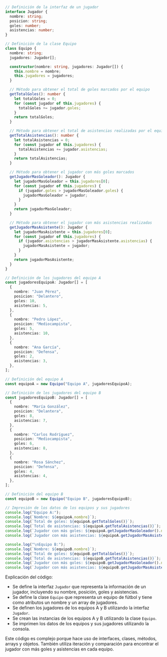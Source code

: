 ```typescript
// Definición de la interfaz de un jugador
interface Jugador {
  nombre: string;
  posicion: string;
  goles: number;
  asistencias: number;
}

// Definición de la clase Equipo
class Equipo {
  nombre: string;
  jugadores: Jugador[];

  constructor(nombre: string, jugadores: Jugador[]) {
    this.nombre = nombre;
    this.jugadores = jugadores;
  }

  // Método para obtener el total de goles marcados por el equipo
  getTotalGoles(): number {
    let totalGoles = 0;
    for (const jugador of this.jugadores) {
      totalGoles += jugador.goles;
    }
    return totalGoles;
  }

  // Método para obtener el total de asistencias realizadas por el equipo
  getTotalAsistencias(): number {
    let totalAsistencias = 0;
    for (const jugador of this.jugadores) {
      totalAsistencias += jugador.asistencias;
    }
    return totalAsistencias;
  }

  // Método para obtener el jugador con más goles marcados
  getJugadorMasGoleador(): Jugador {
    let jugadorMasGoleador = this.jugadores[0];
    for (const jugador of this.jugadores) {
      if (jugador.goles > jugadorMasGoleador.goles) {
        jugadorMasGoleador = jugador;
      }
    }
    return jugadorMasGoleador;
  }

  // Método para obtener el jugador con más asistencias realizadas
  getJugadorMasAsistente(): Jugador {
    let jugadorMasAsistente = this.jugadores[0];
    for (const jugador of this.jugadores) {
      if (jugador.asistencias > jugadorMasAsistente.asistencias) {
        jugadorMasAsistente = jugador;
      }
    }
    return jugadorMasAsistente;
  }
}

// Definición de los jugadores del equipo A
const jugadoresEquipoA: Jugador[] = [
  {
    nombre: "Juan Pérez",
    posicion: "Delantero",
    goles: 10,
    asistencias: 5,
  },
  {
    nombre: "Pedro López",
    posicion: "Mediocampista",
    goles: 5,
    asistencias: 10,
  },
  {
    nombre: "Ana García",
    posicion: "Defensa",
    goles: 2,
    asistencias: 3,
  },
];

// Definición del equipo A
const equipoA = new Equipo("Equipo A", jugadoresEquipoA);

// Definición de los jugadores del equipo B
const jugadoresEquipoB: Jugador[] = [
  {
    nombre: "María González",
    posicion: "Delantera",
    goles: 8,
    asistencias: 7,
  },
  {
    nombre: "Carlos Rodríguez",
    posicion: "Mediocampista",
    goles: 6,
    asistencias: 8,
  },
  {
    nombre: "Rosa Sánchez",
    posicion: "Defensa",
    goles: 4,
    asistencias: 4,
  },
];

// Definición del equipo B
const equipoB = new Equipo("Equipo B", jugadoresEquipoB);

// Impresión de los datos de los equipos y sus jugadores
console.log("Equipo A:");
console.log(`Nombre: ${equipoA.nombre}`);
console.log(`Total de goles: ${equipoA.getTotalGoles()}`);
console.log(`Total de asistencias: ${equipoA.getTotalAsistencias()}`);
console.log(`Jugador con más goles: ${equipoA.getJugadorMasGoleador().nombre}`);
console.log(`Jugador con más asistencias: ${equipoA.getJugadorMasAsistente().nombre}`);

console.log("\nEquipo B:");
console.log(`Nombre: ${equipoB.nombre}`);
console.log(`Total de goles: ${equipoB.getTotalGoles()}`);
console.log(`Total de asistencias: ${equipoB.getTotalAsistencias()}`);
console.log(`Jugador con más goles: ${equipoB.getJugadorMasGoleador().nombre}`);
console.log(`Jugador con más asistencias: ${equipoB.getJugadorMasAsistente().nombre}`);
```

Explicación del código:

* Se define la interfaz `Jugador` que representa la información de un jugador, incluyendo su nombre, posición, goles y asistencias.
* Se define la clase `Equipo` que representa un equipo de fútbol y tiene como atributos un nombre y un array de jugadores.
* Se definen los jugadores de los equipos A y B utilizando la interfaz `Jugador`.
* Se crean las instancias de los equipos A y B utilizando la clase `Equipo`.
* Se imprimen los datos de los equipos y sus jugadores utilizando la consola.

Este código es complejo porque hace uso de interfaces, clases, métodos, arrays y objetos. También utiliza iteración y comparación para encontrar el jugador con más goles y asistencias en cada equipo.